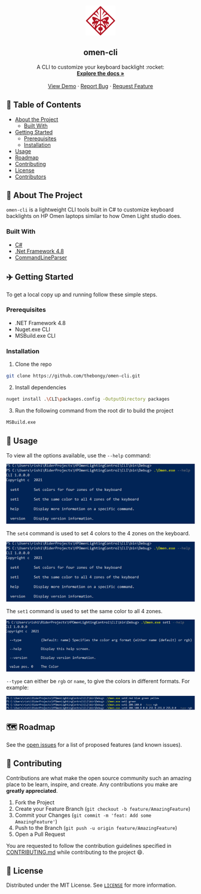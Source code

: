 

<!-- PROJECT LOGO -->
<br />
<p align="center">
  <a href="https://github.com/thebongy/omen-cli">
    <img src="https://raw.githubusercontent.com/thebongy/omen-cli/master/assets/logo.png" alt="Logo" width="80">
  </a>

  <b><h2 align="center">omen-cli</h2></b>

  <p align="center">
    A CLI to customize your keyboard backlight :rocket:
    <br />
    <a href="https://github.com/thebongy/omen-cli"><strong>Explore the docs »</strong></a>
    <br />
    <br />
    <a href="https://github.com/thebongy/omen-cli">View Demo</a>
    ·
    <a href="https://github.com/thebongy/omen-cli/issues">Report Bug</a>
    ·
    <a href="https://github.com/thebongy/omen-cli/issues">Request Feature</a>
  </p>
</p>



<!-- TABLE OF CONTENTS -->
## :dart: Table of Contents

* [About the Project](#about-the-project)
  * [Built With](#built-with)
* [Getting Started](#getting-started)
  * [Prerequisites](#prerequisites)
  * [Installation](#installation)
* [Usage](#usage)
* [Roadmap](#roadmap)
* [Contributing](#contributing)
* [License](#license)
* [Contributors](#contributors-)



<!-- ABOUT THE PROJECT -->
## :open_book: About The Project

`omen-cli` is  a lightweight CLI tools built in C# to customize keyboard backlights on HP Omen  laptops similar to how Omen Light studio does.


### Built With

* [C#](https://docs.microsoft.com/en-us/dotnet/csharp/)
* [.Net Framework 4.8](https://dotnet.microsoft.com/download/dotnet-framework/net48)
* [CommandLineParser](https://github.com/commandlineparser/commandline)



<!-- GETTING STARTED -->
## :airplane: Getting Started

To get a local copy up and running follow these simple steps.

### Prerequisites

* .NET Framework 4.8
* Nuget.exe CLI
* MSBuild.exe CLI

### Installation
 
1. Clone the repo
```sh
git clone https://github.com/thebongy/omen-cli.git
```

2. Install dependencies
```sh
nuget install .\CLI\packages.config -OutputDirectory packages
```

3. Run the following command from the root dir to build the project
```sh
MSBuild.exe
```



<!-- USAGE EXAMPLES -->
## :wrench: Usage
To view all the options available, use the `--help` command: 

 <img src="./assets/ss-1.png" alt="ss-1">
 <br>

The `set4` command is used to set 4 colors to the 4 zones on the keyboard.

 <img src="./assets/ss-1.png" alt="ss-2">

<br>

 The `set1` command is used to set the same color to all 4 zones.

 <img src="./assets/ss-3.png" alt="ss-3">

<br>

`--type` can either be `rgb` or `name`, to give the colors in different formats. For example: 

 <img src="./assets/ss-4.png" alt="ss-4">






<!-- ROADMAP -->
## :world_map: Roadmap

See the [open issues](https://github.com/thebongy/omen-cli/issues) for a list of proposed features (and known issues).



<!-- CONTRIBUTING -->
## :mechanical_arm: Contributing

Contributions are what make the open source community such an amazing place to be learn, inspire, and create. Any contributions you make are **greatly appreciated**.

1. Fork the Project
2. Create your Feature Branch (`git checkout -b feature/AmazingFeature`)
3. Commit your Changes (`git commit -m 'feat: Add some AmazingFeature'`)
4. Push to the Branch (`git push -u origin feature/AmazingFeature`)
5. Open a Pull Request

You are requested to follow the contribution guidelines specified in [CONTRIBUTING.md](./CONTRIBUTING.md) while contributing to the project :smile:.

<!-- LICENSE -->
## :page_facing_up: License

Distributed under the MIT License. See [`LICENSE`](./LICENSE) for more information.



